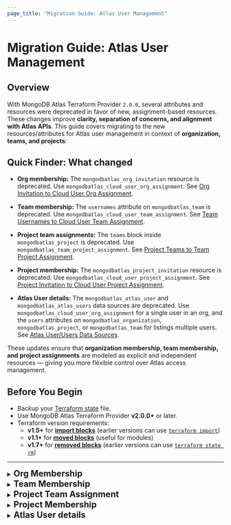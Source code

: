 ```yaml
---
page_title: "Migration Guide: Atlas User Management"
---
```


# Migration Guide: Atlas User Management

## Overview

With MongoDB Atlas Terraform Provider `2.0.0`, several attributes and resources
were deprecated in favor of new, assignment-based resources. These changes
improve **clarity, separation of concerns, and alignment with Atlas APIs**. This
guide covers migrating to the new resources/attributes for Atlas user management
in context of **organization, teams, and projects**:

## Quick Finder: What changed

- **Org membership:** The `mongodbatlas_org_invitation` resource is deprecated.
  Use `mongodbatlas_cloud_user_org_assignment`. See
  [Org Invitation to Cloud User Org Assignment](#org-invitation-to-cloud-user-org-assignment).

- **Team membership:** The `usernames` attribute on `mongodbatlas_team` is
  deprecated. Use `mongodbatlas_cloud_user_team_assignment`. See
  [Team Usernames to Cloud User Team Assignment](#team-usernames-to-cloud-user-team-assignment).

- **Project team assignments:** The `teams` block inside `mongodbatlas_project`
  is deprecated. Use `mongodbatlas_team_project_assignment`. See
  [Project Teams to Team Project Assignment](#project-teams-to-team-project-assignment).

- **Project membership:** The `mongodbatlas_project_invitation` resource is
  deprecated. Use `mongodbatlas_cloud_user_project_assignment`. See
  [Project Invitation to Cloud User Project Assignment](#project-invitation-to-cloud-user-project-assignment).

- **Atlas User details:** The `mongodbatlas_atlas_user` and
  `mongodbatlas_atlas_users` data sources are deprecated. Use
  `mongodbatlas_cloud_user_org_assignment` for a single user in an org, and the
  `users` attributes on `mongodbatlas_organization`, `mongodbatlas_project`, or
  `mongodbatlas_team` for listings multiple users. See
  [Atlas User/Users Data Sources](#atlas-userusers-data-sources).

These updates ensure that **organization membership, team membership, and
project assignments** are modeled as explicit and independent resources — giving
you more flexible control over Atlas access management.

## Before You Begin

- Backup your
  [Terraform state](https://developer.hashicorp.com/terraform/cli/commands/state)
  file.
- Use MongoDB Atlas Terraform Provider **v2.0.0+** or later.
- Terraform version requirements:
  - **v1.5+** for
    **[import blocks](https://developer.hashicorp.com/terraform/language/import)**
    (earlier versions can use
    [`terraform import`](https://developer.hashicorp.com/terraform/cli/import))
  - **v1.1+** for
    **[moved blocks](https://developer.hashicorp.com/terraform/language/moved)**
    (useful for modules)
  - **v1.7+** for
    **[removed blocks](https://developer.hashicorp.com/terraform/language/resources/syntax#removing-resources)**
    (earlier versions can use
    [`terraform state rm`](https://developer.hashicorp.com/terraform/cli/commands/state/rm))

---

<details>
  <summary><span style="font-size:1.4em; font-weight:bold;">Org Membership</span></summary>

## Org Invitation to Cloud User Org Assignment

**Objective**: Migrate from the deprecated `mongodbatlas_org_invitation`
resource and data source to the `mongodbatlas_cloud_user_org_assignment`
resource. If you previously assigned teams via `teams_ids`, also migrate those
to `mongodbatlas_cloud_user_team_assignment`.

### What’s changing?

- `mongodbatlas_org_invitation` only managed invitations and is deprecated. It
  didn’t manage the actual user membership or expose `user_id`.
- New `mongodbatlas_cloud_user_org_assignment` manages the user’s organization
  membership (pending or active) and exposes both `username` and `user_id`. It
  supports import using either `ORG_ID/USERNAME` or `ORG_ID/USER_ID`.
- If you previously used `teams_ids` on invitations, use
  `mongodbatlas_cloud_user_team_assignment` to manage team membership for each
  user.

---

### Use-case 1: Pending invites with `teams_ids`
When an invite is still pending and you have `teams_ids` defined in `mongodbatlas_org_invitation`, migrate both the org assignment and the team assignments.

#### Step 1: Replace `mongodbatlas_org_invitation` with `mongodbatlas_cloud_user_org_assignment`

- Original configuration:

```terraform
locals {
  org_id  = "<ORG_ID>"
  username = "user1@email.com"
  roles    = ["ORG_MEMBER"]
  team_ids = ["<TEAM_ID_1>", "<TEAM_ID_2>", "<TEAM_ID_3>"]
}

resource "mongodbatlas_org_invitation" "this" {
  username  = local.username
  org_id    = local.org_id
  roles     = local.roles
  teams_ids = local.team_ids
}
```

- New configuration:

```terraform
resource "mongodbatlas_cloud_user_org_assignment" "this" {
  org_id   = local.org_id
  username = local.username
  roles    = { org_roles = local.roles }
}
```

- Add a `moved` block (recommended) or an `import` block (if you cannot change module code):
```terraform
# Option A: moved block (recommended)
moved {
  from = mongodbatlas_org_invitation.this
  to   = mongodbatlas_cloud_user_org_assignment.this
}

# Option B: import block (use only if you can't use moved blocks; root module only)
import {
  to = mongodbatlas_cloud_user_org_assignment.this
  id = "${local.org_id}/${local.username}"
}

```


#### Step 2: Add `mongodbatlas_cloud_user_team_assignment`
Since `teams_ids` are no longer part of the org invitation, we need to manage them separately:
```terraform
resource "mongodbatlas_cloud_user_team_assignment" "team" {
  for_each = local.team_ids

  org_id  = local.org_id
  team_id = each.key
  user_id = mongodbatlas_cloud_user_org_assignment.this.user_id
}

# Import existing team assignments (root module only)
import {
  for_each = var.team_ids
  to       = mongodbatlas_cloud_user_team_assignment.team[each.key]
  id       = "${local.org_id}/${each.key}/${local.username}" # or use user_id
}

```


#### Step 3: Apply and clean up
- Run `terraform plan` (you should see import & moved operations), then `terraform apply`.
- Finally, remove any remaining `mongodbatlas_org_invitation` references from
config and state:
`terraform state rm mongodbatlas_org_invitation.this`.

#### Module considerations

- **Module maintainers**

  - Add `mongodbatlas_cloud_user_org_assignment` inside the module and a `moved {}` from `mongodbatlas_org_invitation`; remove the old resource and publish a new version.
  - If `teams_ids` were used, model them as `mongodbatlas_cloud_user_team_assignment` resources in the module that will be imported by module users.
  - Terraform doesn’t allow import blocks in the module ([Terraform issue](https://github.com/hashicorp/terraform/issues/33474)). Document the import ID formats for users:
        - Org assignment: `org_id/user_id`
        - Team assignment (if applicable): `org_id/team_id/user_id`

- **Module users**
  
  - Upgrade the module (`terraform init -upgrade`) and run `terraform plan` **but do not apply**.
  - Org assignment moves happen automatically via the module’s moved {}—no imports or state edits needed.
  - For team assignments, if applicable, add **root-level** `import {}` blocks (or run `terraform import`) for each existing:
        - Team assignment: `org_id/team_id/user_id`
  - Re-run `terraform plan` to confirm import & moved operations, then `terraform apply`.

  
---

### Use-case 2: Pending invites without `team_ids`

#### Step 1: Replace the org invite with `mongodbatlas_cloud_user_org_assignment` (same as Use-case 1 → Step 1)

```terraform
resource "mongodbatlas_cloud_user_org_assignment" "this" {
  org_id   = local.org_id
  username = local.username
  roles    = { org_roles = local.roles }
}

# Option A (recommended): moved block
moved {
  from = mongodbatlas_org_invitation.this
  to   = mongodbatlas_cloud_user_org_assignment.this
}

# Option B: import block (use only if you can't use moved blocks; root module only)
import {
  to = mongodbatlas_cloud_user_org_assignment.this
  id = "${local.org_id}/${local.username}"
}

```

#### Step 2: Apply and clean up
- Run `terraform plan` (you should see moved operation or imports if using import blocks), then `terraform apply`.
- Finally, remove any remaining `mongodbatlas_org_invitation` references from
config and state:
`terraform state rm mongodbatlas_org_invitation.this`.

#### Module considerations

- **Module maintainers**

  - Add `mongodbatlas_cloud_user_org_assignment` inside the module and a `moved {}` from `mongodbatlas_org_invitation`; remove the old resource and publish a new version.

- **Module users**

  - Simply bump the module version and run `terraform init -upgrade`, then `terraform plan` and `terraform apply`. Terraform performs an in-place state move without users touching state.
  

---
### Use-case 3: Invitations already ACCEPTED (no `mongodbatlas_org_invitation` in config)

When an invite is accepted, Atlas deletes the underlying invitation. To manage
these users going forward, import them into
`mongodbatlas_cloud_user_org_assignment`.

#### Step 1: Fetch active org users (optional helper)

```terraform
data "mongodbatlas_organization" "org" {
  org_id = var.org_id
}

locals {
  active_users = {
    for u in data.mongodbatlas_organization.org.users :
    u.id => u if u.org_membership_status == "ACTIVE"
  }
}
```

#### Step 2: Define and import `mongodbatlas_cloud_user_org_assignment`

Use the `local.active_users` map defined in Step 1 so you don’t have to manually
curate a list:

```terraform
resource "mongodbatlas_cloud_user_org_assignment" "user" {
  for_each = local.active_users  # key = user_id, value = user object from data source

  org_id   = var.org_id
  username = each.value.username

  # Keep roles aligned with current assignments to avoid drift after import
  roles = {
    org_roles = each.value.roles[0].org_roles
  }
}

# Import existing users (root module only)
import {
  for_each = local.active_users
  to       = mongodbatlas_cloud_user_org_assignment.user[each.key]
  id       = "${var.org_id}/${each.key}"  # org_id/user_id
}
```

#### Step 3 (Optional): Add team assignments if needed
- If you also need teams, reuse Use-case 1 → Step 2 with a `for_each` over your team IDs per user.

#### Step 4: Apply and clean up
- Run `terraform plan` (you should see import operations planned), then `terraform apply`.
- Finally, remove any remaining `mongodbatlas_org_invitation` references from
config and state:
`terraform state rm mongodbatlas_org_invitation.this`.

#### Module considerations

- **Module maintainers**

  - Add `mongodbatlas_cloud_user_org_assignment` in the module. Since invites are already **accepted**, these existing org users need to be imported to be managed with Terraform going forward.
  - If teams are in scope, define `mongodbatlas_cloud_user_team_assignment` in the module as well.
  - Terraform doesn’t allow import blocks in the module ([Terraform issue](https://github.com/hashicorp/terraform/issues/33474)). Document the import ID formats for users:
      - Org assignment: `org_id/user_id`
      - Team assignment (if applicable): `org_id/team_id/user_id`
  - Publish a new module version.

- **Module users**

  - Upgrade the module (`terraform init -upgrade`) and run `terraform plan` **but do not apply**.
  - Add **root-level** `import {}` blocks (or run `terraform import`) for each existing:
      - Org assignment: `org_id/user_id`
      - Team assignment (if applicable): `org_id/team_id/user_id`
  - Re-run `terraform plan` to confirm import operations, then `terraform apply`.


---

### Data source migration

Original configuration:

```terraform
locals {
  org_id  = "<ORG_ID>"
  username = "user1@email.com"
}

data "mongodbatlas_org_invitation" "test" {
  org_id        = local.org_id
  username      = local.username
  invitation_id = mongodbatlas_org_invitation.test.invitation_id
}
```

Replace with the new data source:

```terraform
data "mongodbatlas_cloud_user_org_assignment" "user_1" {
  org_id   = local.org_id
  username = local.username
}
```

Then:

1. Run `terraform apply` to ensure the new data source reads correctly.
2. Replace all usages of `data.mongodbatlas_org_invitation.test` with
   `data.mongodbatlas_cloud_user_org_assignment.user_1`.
3. Run `terraform plan` followed by `terraform apply`.



### Examples

For complete, working configurations that mirror the use-cases above, see the
examples in the provider repository:
[migrate_org_invitation_to_cloud_user_org_assignment](https://github.com/mongodb/terraform-provider-mongodbatlas/tree/v2.0.0/examples/migrate_org_invitation_to_cloud_user_org_assignment).
These include root-level setups for multiple approaches (e.g., moved blocks and
imports) across different versions.

### Notes and tips

- Import formats:
  - Org assignment: `ORG_ID/USERNAME` or `ORG_ID/USER_ID`.
  - Team assignment: `ORG_ID/TEAM_ID/USERNAME` or `ORG_ID/TEAM_ID/USER_ID`.
- If you use modules, keep in mind import blocks must be placed at the root
  module.
- After successful migration, ensure no references to
  `mongodbatlas_org_invitation` remain.
- [Cloud User Org Assignment Resource documentation](https://registry.terraform.io/providers/mongodb/mongodbatlas/latest/docs/resources/cloud_user_org_assignment)

</details>

<details>
  <summary><span style="font-size:1.4em; font-weight:bold;">Team Membership</span></summary>

## Team Usernames to Cloud User Team Assignment

**Objective**: Migrate from the deprecated `usernames` attribute on the
`mongodbatlas_team` resource to the new
`mongodbatlas_cloud_user_team_assignment` resource.

### Why should I migrate?

- **Future Compatibility:** The `usernames` attribute on `mongodbatlas_team` is
  deprecated and may be removed in future provider versions. Migrating ensures
  your Terraform configuration remains functional.
- **Flexibility:** Manage teams and user assignments independently, without
  coupling membership changes to team creation or updates.
- **Clarity:** Clear separation between the `mongodbatlas_team` resource (team
  definition) and `mongodbatlas_cloud_user_team_assignment` (membership
  management).

### What’s changing?

- `mongodbatlas_team` included a `usernames` argument that allowed assigning
  users to a team directly inside the resource. This argument is now deprecated.
- New attribute `users` in `mongodbatlas_team` data source can be used to
  retrieve information about all the users assigned to that team.
- `mongodbatlas_cloud_user_team_assignment` manages the user’s team membership
  (pending or active) and exposes both `username` and `user_id`. It supports
  import using either `ORG_ID/TEAM_ID/USERNAME` or `ORG_ID/TEAM_ID/USER_ID`.

---

### Migrate from `mongodbatlas_team.usernames` to `mongodbatlas_cloud_user_team_assignment`

#### Original configuration

```terraform
locals {
  usernames = ["user1@email.com", "user2@email.com", "user3@email.com"]
}

resource "mongodbatlas_team" "this" {  
  org_id    = var.org_id  
  name      = var.team_name
  usernames = local.usernames
}
```

#### Step 1: Use `mongodbatlas_team` data source to retrieve user IDs

We first need to retrieve each user's `user_id` via the new `users` attribute in
`mongodbatlas_team` data source.

```terraform 
locals {
    usernames = ["user1@email.com", "user2@email.com", "user3@email.com"]
    
    user_ids = toset([for u in data.mongodbatlas_team.this.users : u.id])   # Use data source to get team members (with user_id) 
}

data "mongodbatlas_team" "this" {  
    org_id  = var.org_id  
    team_id = mongodbatlas_team.this.team_id  
}

resource "mongodbatlas_team" "this" {  
    org_id = var.org_id  
    name   = var.team_name
    usernames = local.usernames
} 
```

#### Step 2: Add `mongodbatlas_cloud_user_team_assignment` and use import blocks

```terraform
# New resource for each (user, team) assignment  
resource "mongodbatlas_cloud_user_team_assignment" "this" {
  for_each = local.user_ids

  org_id  = var.org_id
  team_id = mongodbatlas_team.this.team_id
  user_id = each.value         # Use user_id instead of username  
}
  
# Import existing team-user relationships into the new resources (root module only)
import {  
    for_each = local.user_ids

    to = mongodbatlas_cloud_user_team_assignment.this[each.key] 
    id = "${var.org_id}/${mongodbatlas_team.this.team_id}/${each.value}" 
}
```

#### Step 3: Remove deprecated `usernames` from `mongodbatlas_team`

Once the new resources are in place:

```terraform
resource "mongodbatlas_team" "this" {  
  org_id = var.org_id  
  name   = "this"  
  # usernames = local.usernames  # Remove this line
}
```

#### Step 4: Run migration

Run `terraform plan` (you should see **import** operations), then
`terraform apply`.

#### Step 5: Update any references to `mongodbatlas_team.usernames`

Before:

```terraform
output "team_usernames" {  
  value = mongodbatlas_team.this.usernames  
}
```

After:

```terraform
output "team_usernames" {  
  value = [for u in data.mongodbatlas_team.this.users : u.username]  
}
```

Run `terraform plan`. There should be **no changes**.

---

#### Module considerations
The legacy `mongodbatlas_team.usernames` list maps to individual
`mongodbatlas_cloud_user_team_assignment` resources, so a `moved {}` block
cannot be used. Existing team memberships must be imported.

- **Module maintainers**
  - Define `mongodbatlas_cloud_user_team_assignment` inside the module.
  - Example **old** module implementation:
    ```terraform
      variable "org_id"    { type = string }
    variable "team_name" { type = string }
    variable "usernames" { type = list(string) }

    resource "mongodbatlas_team" "this" {
      org_id    = var.org_id
      name      = var.team_name
      usernames = var.usernames  # deprecated
    }
    ```
  - Example **new** module implementation:
    ```terraform
    variable "org_id"    { type = string }
    variable "team_name" { type = string }
    variable "user_ids"  { type = set(string) }

    resource "mongodbatlas_team" "this" {
      org_id = var.org_id
      name   = var.team_name
      # removed deprecated usernames
    }

    resource "mongodbatlas_cloud_user_team_assignment" "this" {
      for_each = var.user_ids
      
      org_id   = var.org_id
      team_id  = mongodbatlas_team.this.team_id
      user_id  = each.value
    }
    ```
  - Terraform doesn’t allow import blocks in the module ([Terraform issue](https://github.com/hashicorp/terraform/issues/33474)). Document the import ID formats for users:
      - Team assignment: `org_id/team_id/user_id` (or `org_id/team_id/username`)
  - Publish a new module version.

- **Module users**
  - Upgrade to the new module version (`terraform init -upgrade`) and run terraform plan but **do not apply**.
  - Example **old** module usage (using deprecated resources):
    ```hcl
    module "user_team_assignment" {  
      source     = "./old_module"  
      org_id     = var.org_id  
      team_name  = var.team_name  
      usernames  = var.usernames 
    }
    ```
  - Example **new** module usage:
    ```hcl
    data "mongodbatlas_team" "this" {  
      org_id = var.org_id  
      name   = var.team_name
    }

    locals {  
      user_ids = toset([
        for user in data.mongodbatlas_team.this.users : user.id
      ]) 
    }

    module "user_team_assignment" {
      source     = "./new_module"
      org_id     = var.org_id
      team_name  = var.team_name
      user_ids = local.user_ids   # replaced deprecated usernames
    }
    ```
  - Add an `import block` (or `terraform import`) to import the resources and iterate through the list of users:
    ```terraform
    import { 
        for_each = local.team_assignments
        
        to       = module.user_team_assignment.mongodbatlas_cloud_user_team_assignment.this[each.key]
        id       = "${var.org_id}/${data.mongodbatlas_team.this.team_id}/${each.value}"
    }
    ```
  - Run `terraform plan` to review the changes.
      - Ensure that Terraform imports the user-team assignments and does not plan to create these.
      - Ensure that Terraform does not plan to modify the `mongodbatlas_team` resource.
  - Run `terraform apply` to apply the migration.

For complete working examples, see:

- [Old module definition](https://github.com/mongodb/terraform-provider-mongodbatlas/tree/v2.0.0/examples/migrate_user_team_assignment/module_maintainer/v1)
  and
  [old module usage](https://github.com/mongodb/terraform-provider-mongodbatlas/tree/v2.0.0/examples/migrate_user_team_assignment/module_user/v1).
- [New module definition](https://github.com/mongodb/terraform-provider-mongodbatlas/tree/v2.0.0/examples/migrate_user_team_assignment/module_maintainer/v2)
  and
  [new module usage](https://github.com/mongodb/terraform-provider-mongodbatlas/tree/v2.0.0/examples/migrate_user_team_assignment/module_user/v2).
- [mongodbatlas_cloud_user_team_assignment](https://github.com/mongodb/terraform-provider-mongodbatlas/tree/v2.0.0/examples/mongodbatlas_cloud_user_team_assignment/main.tf).

---

### Data source migration

If you previously used the `usernames` attribute in the `data.mongodbatlas_team`
data source:

**Original:**

```terraform
output "team_usernames" {  
  description = "Usernames in the MongoDB Atlas team"  
  value       = data.mongodbatlas_team.this.usernames  
}
```

**Replace with:**

```terraform
output "team_usernames" { 
  description = "Usernames in the MongoDB Atlas team"  
  value = [for u in data.mongodbatlas_team.this.users : u.username]  
}
```

Run `terraform plan`. There should be **no changes**.

---

### Notes and tips

- **Import format** for `mongodbatlas_cloud_user_team_assignment`:

```
ORG_ID/TEAM_ID/USERNAME
ORG_ID/TEAM_ID/USER_ID
```

- After successful migration, ensure **no references to**
  `mongodbatlas_team.usernames` remain.

- [Cloud User Team Assignment Resource documentation](https://registry.terraform.io/providers/mongodb/mongodbatlas/latest/docs/resources/cloud_user_team_assignment)

</details>

<details>
  <summary><span style="font-size:1.4em; font-weight:bold;">Project Team Assignment</span></summary>

## Project Teams to Team Project Assignment

**Objective:** Migrate from the deprecated `teams` attribute on the
`mongodbatlas_project` resource to the new
`mongodbatlas_team_project_assignment` resource.

### Why should I migrate?

- **Future compatibility:** The `teams` attribute inside `mongodbatlas_project`
  is deprecated and will be removed in a future provider release.
- **Separation of concerns:** Manage projects and team-to-project role
  assignments independently.
- **Clearer diffs:** Role or team modifications won't require re‑applying the
  entire project resource.

### What's changing?

Historically, `mongodbatlas_project` accepted an inline `teams` block to assign
one or more teams to a project with specific roles. Now, each project-team role
mapping must be managed with `mongodbatlas_team_project_assignment`.

---

### Migrate from `mongodbatlas_project.teams` to `mongodbatlas_team_project_assignment`

#### Original configuration

```hcl
locals {  
  team_map = { # team_id => set(role_names)
    <TEAM_ID_1>  = ["GROUP_OWNER"]
    <TEAM_ID_2>  = ["GROUP_READ_ONLY", "GROUP_DATA_ACCESS_READ_WRITE"]
  }
}

resource "mongodbatlas_project" "this" {
  name             = var.project_name
  org_id           = var.org_id
  project_owner_id = var.project_owner_id

  dynamic "teams" {
    for_each = local.team_map
    content {  
      team_id    = teams.key  
      role_names = teams.value  
    }  
  }  
}
```

#### Step 1: Ignore `teams` and remove from configuration

-> **Note:** The `teams` attribute is a `SetNestedBlock` and cannot be marked
`Optional`/`Computed` for a smooth migration. For now, `ignore_changes` is
required during Step 1. Support for removing `teams` entirely will come in a
future Atlas Provider release.

- Replace the `mongodbatlas_project.teams` block with:

```hcl
resource "mongodbatlas_project" "this" {  
  name             = var.project_name
  org_id           = var.org_id
  project_owner_id = var.project_owner_id
  
  lifecycle {  
    # Ignore `teams` field as it's deprecated.
    # It can now be managed with the new `mongodbatlas_team_project_assignment` resources
    ignore_changes = ["teams"]  
  }  
}
```

- Run `terraform plan` followed by `terraform apply`.


This removes the `teams` block from the config but keeps the assignments in
Atlas unchanged until we explicitly manage them in new resources.

#### Step 2: Add the new `mongodbatlas_team_project_assignment` resources

```hcl
resource "mongodbatlas_project" "this" {  
  name             = var.project_name
  org_id           = var.org_id
  project_owner_id = var.project_owner_id
  
  lifecycle {  
    ignore_changes = ["teams"]  
  }  
}

resource "mongodbatlas_team_project_assignment" "this" {  
  for_each = local.team_map  
  
  project_id = mongodbatlas_project.this.id  
  team_id    = each.key  
  role_names = each.value  
}  
 
import {  
  for_each = local.team_map

  to       = mongodbatlas_team_project_assignment.this[each.key]
  id       = "${mongodbatlas_project.this.id}/${each.key}"
}
```

- Run `terraform plan` (you should see **import** operations), then
`terraform apply`.

#### Step 3: Verify and clean up

- After successful import and apply, `terraform plan` should show **no
  changes**.
- Keep the `ignore_changes = ["teams"]` lifecycle rule until the provider
  releases a version without the `teams` argument in `mongodbatlas_project`.

#### Module considerations
Inline `mongodbatlas_project.teams` now maps to separate
`mongodbatlas_team_project_assignment` resources, so no `moved {}` is possible.
Existing assignments must be imported at the root module. 

Keep
`ignore_changes = ["teams"]` on the project until the provider removes that field.

- **Module maintainers**
- Replace the inline `mongodbatlas_project.teams` block with explicit `mongodbatlas_team_project_assignment` resources in the module and add a lifecycle rule to ignore `teams` in `mongodbatlas_project` as mentioned in Step #1 and #2 above.
- Expose the `project_id` as a module output so users can form import IDs.
- Terraform doesn’t allow import blocks in the module ([Terraform issue](https://github.com/hashicorp/terraform/issues/33474)). Document the import ID formats for users:
  - `project_id/team_id`
- Publish a new module version.


- **Module users**
  - Upgrade the module (`terraform init -upgrade`) and run `terraform plan` **but do not apply**.
  - Similar to original configuration above, you can have a mapping of team IDs → role names for the project. Alternatively, this can be done using the `data.mongodbatlas_project.teams` attribute to get the existing team IDs → role names mapping. 
  -  Similar to Step #2, add **root-level** `import {}` blocks (or run `terraform import`) for existing project–team assignments:
    - Target the module resource address for each team assignment, for example:
      ```terraform 
      # Import each existing PROJECT_ID/TEAM_ID into the module resource address
      import {
        for_each = var.team_map   # team_id => set(role_names)
        
        to       = module.project.mongodbatlas_team_project_assignment.this[each.key]  # each.key = TEAM_ID
        id       = "${module.project.project_id}/${each.key}"                          # PROJECT_ID/TEAM_ID
      }
      ```
  - Re-run `terraform plan` to confirm import operations, then `terraform apply`.


---

### Examples

For complete, working configurations that demonstrate the migration process, see
the examples in the provider repository:
[migrate_team_project_assignment](https://github.com/mongodb/terraform-provider-mongodbatlas/tree/v2.0.0/examples/migrate_team_project_assignment).

The examples include:

- **v1**: Original configuration using deprecated `teams` attribute in
  `mongodbatlas_project` resource.
- **v2**: Final configuration using `mongodbatlas_team_project_assignment`
  resource for team-to-project assignments.

---

### Notes and tips

- **Import format** for `mongodbatlas_team_project_assignment`:

```
PROJECT_ID/TEAM_ID
```

- [Atlas Team Project Assignment Resource documentation](https://registry.terraform.io/providers/mongodb/mongodbatlas/latest/docs/resources/team_project_assignment)

---

### FAQ

**Q: Do I need to delete the old `teams` from state?** A: No — using
`ignore_changes` ensures they remain in Atlas until the provider removes the
field. Then you can drop the lifecycle rule.


</details>

<details>
  <summary><span style="font-size:1.4em; font-weight:bold;">Project Membership</span></summary>

## Project Invitation to Cloud User Project Assignment

**Objective**: Migrate from the deprecated `mongodbatlas_project_invitation`
resource and data source to the `mongodbatlas_cloud_user_project_assignment`
resource.

### What’s changing?

- `mongodbatlas_project_invitation` only managed invitations and is deprecated.
  When the user accepted the invitation and became a project member, the
  underlying invitation entity went away and you needed to remove it from your
  configuration as well. See the resource
  [documentation](https://registry.terraform.io/providers/mongodb/mongodbatlas/latest/docs/resources/project_invitation)
  for more details.
- `mongodbatlas_cloud_user_project_assignment` manages the user’s project
  membership (both invited and active members).
- Pending project invitations are not discoverable with the new APIs. The only
  migration path for existing PENDING invites is to re-create them using
  `mongodbatlas_cloud_user_project_assignment` with the same `username` and
  `roles`.
- For details on the new resource, see the
  `mongodbatlas_cloud_user_project_assignment` resource documentation:
  https://registry.terraform.io/providers/mongodb/mongodbatlas/latest/docs/resources/cloud_user_project_assignment

---

### Migrating PENDING invitations

Original configuration:

```terraform
locals {
  username = "user1@email.com"
  roles    = ["GROUP_READ_ONLY", "GROUP_DATA_ACCESS_READ_ONLY"]
}

resource "mongodbatlas_project_invitation" "this" {
  project_id = var.project_id
  username   = local.username
  roles      = local.roles
}
```

#### Step 1: Add the new resource to re-create the pending invite via the new API:

```terraform
resource "mongodbatlas_cloud_user_project_assignment" "this" {
  project_id = var.project_id
  username   = local.username
  roles      = local.roles
}
```

Use the same `roles` as the original invitation to avoid drift.

#### Step 2: Delete the deprecated `mongodbatlas_project_invitation` resource block


#### Step 3: Apply the changes

Run `terraform apply` to create the assignment with the new resource & delete the current `mongodbatlas_project_invitation` resource.

---

#### Module considerations

- **Module maintainers**
  - Replace `mongodbatlas_project_invitation` with `mongodbatlas_cloud_user_project_assignment` inside the module.

  - Keep inputs consistent (`project_id`, `username`, `roles`) so the new resource re-creates the pending invite with the same roles.

  - Remove the deprecated `mongodbatlas_project_invitation` resource block from the module.

  - Publish a new module version.

- **Module users**

  - Upgrade to the new module version and run `terraform plan`.

  - Expect to see planned creation `mongodbatlas_cloud_user_project_assignment` and deletion of `mongodbatlas_project_invitation`.
  
  - Run `terraform apply`.

---

### Examples

For complete, working configurations that demonstrate the migration process, see
the examples in the provider repository:
[migrate_project_invitation_to_cloud_user_project_assignment](https://github.com/mongodb/terraform-provider-mongodbatlas/tree/v2.0.0/examples/migrate_project_invitation_to_cloud_user_project_assignment).

The examples include:

- **v1**: Original configuration using deprecated
  `mongodbatlas_project_invitation`
- **v2**: Migration phase with re-creation using new resource and clean state
  removal
- **v3**: Final clean configuration using only
  `mongodbatlas_cloud_user_project_assignment`

These examples provide practical validation of the migration steps and
demonstrate the re-creation approach for pending invitations.

---

### Notes and tips

- After successful migration, ensure no references to
  `mongodbatlas_project_invitation` remain in configuration or state.
- Pending invitations are not discoverable by the new APIs and resources; there
  is no data source replacement for reading pending invites. Re-create them
  using the new resource as shown above.
- For additional details on how accepted invitations are handled, see the
  `mongodbatlas_project_invitation` resource
  [documentation](https://registry.terraform.io/providers/mongodb/mongodbatlas/latest/docs/resources/project_invitation).
- [Cloud User Project Assignment Resource documentation](https://registry.terraform.io/providers/mongodb/mongodbatlas/latest/docs/resources/cloud_user_project_assignment)

</details>

<details>
  <summary><span style="font-size:1.4em; font-weight:bold;">Atlas User details</span></summary>

## Atlas User/Users Data Sources

**Objective**: Migrate from the deprecated `mongodbatlas_atlas_user` and
`mongodbatlas_atlas_users` data sources to their respective replacements.

### What’s changing?

- `mongodbatlas_atlas_user` returned a user profile by `user_id` or `username`
  and is deprecated. Replace it with `mongodbatlas_cloud_user_org_assignment`
  which reads a user's assignment in a specific organization using either
  `username` or `user_id` together with `org_id`. For details, see the
  `mongodbatlas_cloud_user_org_assignment` data source
  [documentation](../data-sources/cloud_user_org_assignment).

- `mongodbatlas_atlas_users` returned lists of users by `org_id`, `project_id`,
  or `team_id` and is deprecated. Replace it with the `users` attribute
  available on `mongodbatlas_organization`, `mongodbatlas_project`, or
  `mongodbatlas_team` data sources, respectively. The resulting `users` list now
  includes both active and pending users.
- Attribute structure differences: The new organization users API does not
  return `email_address` as a separate field and replaces the consolidated
  `roles` with structured `org_roles` and `project_role_assignments`.

---

### Migrate reads to `mongodbatlas_cloud_user_org_assignment`

Original configuration:

```terraform
data "mongodbatlas_atlas_user" "test" {
  user_id = "<USER_ID>"
}

# OR

data "mongodbatlas_atlas_user" "test" {
  username = "<USERNAME>"
}
```

#### Step 1: Add the new data source alongside the existing one

Use either `username` or `user_id` with the target `org_id`:

```terraform
# Keep existing data source temporarily
data "mongodbatlas_atlas_user" "test" {
  user_id = "<USER_ID>"
}

# Add new data source
data "mongodbatlas_cloud_user_org_assignment" "user_1" {
  user_id = "<USER_ID>"
  org_id  = "<ORGANIZATION_ID>"
}
```

#### Step 2: Verify the new data source works

Run `terraform plan` to ensure the new data source will read correctly without
errors.

#### Step 3: Replace references incrementally

Replace references from `data.mongodbatlas_atlas_user.test` to
`data.mongodbatlas_cloud_user_org_assignment.user_1`.

**Important**: Update attribute references as the structure has changed:

Key attribute changes:

| Old Attribute                  | New Attribute                                     |
| ------------------------------ | ------------------------------------------------- |
| `email_address`                | `username`                                        |
| `roles` (filtered by org_id)   | `roles.org_roles`                                 |
| `roles` (filtered by group_id) | `roles.project_role_assignments[*].project_roles` |

**Examples**:

- Email: `data.mongodbatlas_atlas_user.test.email_address` →
  `data.mongodbatlas_cloud_user_org_assignment.user_1.username`
- Org roles: Use
  `data.mongodbatlas_cloud_user_org_assignment.user_1.roles.org_roles` directly
- Project roles: Access via `roles.project_role_assignments` list, filtering by
  `project_id` as needed

#### Step 4: Remove the old data source

Once all references are updated and working, remove the old data source from
your configuration:

```terraform
# Remove this block
# data "mongodbatlas_atlas_user" "test" {
#   user_id = "<USER_ID>"
# }
```

#### Step 5: Apply and verify

Run `terraform plan` to ensure no unexpected changes, then `terraform apply`.

---

### Migrate list reads from `mongodbatlas_atlas_users`

Original configuration:

```terraform
data "mongodbatlas_atlas_users" "test" {
  org_id = "<ORG_ID>"
}

# OR

data "mongodbatlas_atlas_users" "test" {
  project_id = "<PROJECT_ID>"
}

# OR

data "mongodbatlas_atlas_users" "test" {
  team_id = "<TEAM_ID>"
  org_id  = "<ORG_ID>"
}
```

#### Step 1: Add new data sources alongside existing ones

Add the appropriate replacement data source(s) while keeping the old one
temporarily:

Organization users:

```terraform
# Keep existing temporarily
data "mongodbatlas_atlas_users" "test" {
  org_id = "<ORG_ID>"
}

# Add new data source
data "mongodbatlas_organization" "org" {
  org_id = "<ORG_ID>"
}

locals {
  org_users = data.mongodbatlas_organization.org.users
}
```

Project users:

```terraform
# Keep existing temporarily  
data "mongodbatlas_atlas_users" "test" {
  project_id = "<PROJECT_ID>"
}

# Add new data source
data "mongodbatlas_project" "proj" {
  project_id = "<PROJECT_ID>"
}

locals {
  project_users = data.mongodbatlas_project.proj.users
}
```

Team users:

```terraform
# Keep existing temporarily
data "mongodbatlas_atlas_users" "test" {
  team_id = "<TEAM_ID>"
  org_id  = "<ORG_ID>"
}

# Add new data source
data "mongodbatlas_team" "team" {
  team_id = "<TEAM_ID>"
  org_id  = "<ORG_ID>"
}

locals {
  team_users = data.mongodbatlas_team.team.users
}
```

#### Step 2: Verify new data sources work

Run `terraform plan` to ensure the new data sources read correctly and return
expected user data.

#### Step 3: Replace references incrementally

Replace `data.mongodbatlas_atlas_users.test.results` with the appropriate
`...users` collection above.

**Important**: Update attribute references as the structure has changed:

| Old Attribute                 | New Attribute                                  |
| ----------------------------- | ---------------------------------------------- |
| `results[*].email_address`    | `users[*].username`                            |
| `results[*].roles` (filtered) | `users[*].roles.org_roles` or `users[*].roles` |

**Examples**:

- Email list: `data.mongodbatlas_atlas_users.test.results[*].email_address` →
  `data.mongodbatlas_organization.org.users[*].username`
- User list: `data.mongodbatlas_atlas_users.test.results` →
  `data.mongodbatlas_organization.org.users` (or `.project.proj.users`,
  `.team.team.users`)
- Org roles: Use `users[*].roles.org_roles` from organization data source
- Project roles: Use `users[*].roles` from project data source, or
  `users[*].roles.project_role_assignments` from organization data source

#### Step 4: Remove the old data source

Once all references are updated and working, remove the old data source from
your configuration:

```terraform
# Remove this block
# data "mongodbatlas_atlas_users" "test" {
#   org_id = "<ORG_ID>"
# }
```

#### Step 5: Apply and verify

Run `terraform plan` to ensure no unexpected changes, then `terraform apply`.

---

#### Module considerations
Since data sources don’t live in state, in this case migration is about replacing data sources and updating attribute references (and, if needed, module inputs/outputs).

- **Module maintainers**
  - Replace deprecated data sources with the new resources as mentioned in above steps.
  - Update attribute references as mentioned above.
  - Publish a new module version.


- **Module users**
  - Upgrade to the new module version and run `terraform plan`.
  - Update your references to the module’s outputs/variables to match the new attribute structure (use the mapping above).
  - Re-run `terraform plan` to confirm reads succeed and the output shape is as expected, then proceed as usual.



---

### Examples

For complete, working configurations that demonstrate the migration process, see
the examples in the provider repository:
[migrate_atlas_user_and_atlas_users](https://github.com/mongodb/terraform-provider-mongodbatlas/tree/v2.0.0/examples/migrate_atlas_user_and_atlas_users).

The examples include:

- **v1**: Original configuration using deprecated data sources
- **v2**: Migration phase with side-by-side comparison and validation
- **v3**: Final clean configuration using only new data sources

These examples provide practical validation of the migration steps and
demonstrate the attribute mappings in working Terraform code.

---

### Notes

- The new data source requires the `org_id` context to read the user's
  organization assignment.
- After migration, ensure no remaining references to `mongodbatlas_atlas_user`
  exist in your configuration.

</details>
